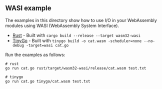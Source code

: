 ## WASI example

The examples in this directory show how to use I/O in your WebAssembly
modules using WASI (WebAssembly System Interface).

* [Rust](rust) - Built with `cargo build --release --target wasm32-wasi`
* [TinyGo](tinygo) - Built with `tinygo build -o cat.wasm -scheduler=none --no-debug -target=wasi cat.go`

Run the examples as follows:
```shell
# rust
go run cat.go rust/target/wasm32-wasi/release/cat.wasm test.txt

# tinygo
go run cat.go tinygo/cat.wasm test.txt
```
